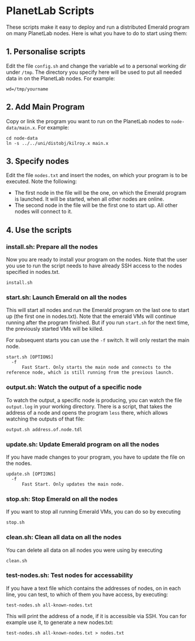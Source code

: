# PlanetLab Scripts
These scripts make it easy to deploy and run a distributed Emerald program on many PlanetLab nodes.
Here is what you have to do to start using them:

## 1. Personalise scripts
Edit the file `config.sh` and change the variable `wd` to a personal working dir under `/tmp`.
The directory you specify here will be used to put all needed data in on the PlanetLab nodes.
For example:
```
wd=/tmp/yourname
```

## 2. Add Main Program
Copy or link the program you want to run on the PlanetLab nodes to `node-data/main.x`.
For example:
```
cd node-data
ln -s ../../uni/distobj/kilroy.x main.x
```

## 3. Specify nodes
Edit the file `nodes.txt` and insert the nodes, on which your program is to be executed. Note the following:
- The first node in the file will be the one, on which the Emerald program is launched. It will be started, when all other nodes are online.
- The second node in the file will be the first one to start up. All other nodes will connect to it.

## 4. Use the scripts

### install.sh: Prepare all the nodes
Now you are ready to install your program on the nodes. Note that the user you use to run the script needs to have already SSH access to the nodes specified in nodes.txt.
```
install.sh
```

### start.sh: Launch Emerald on all the nodes
This will start all nodes and run the Emerald program on the last one to start up (the first one in nodes.txt). Note that the emerald VMs will continue running after the program finished. But if you run `start.sh` for the next time, the previously started VMs will be killed.

For subsequent starts you can use the `-f` switch. It will only restart the main node.
```
start.sh [OPTIONS]
  -f
      Fast Start. Only starts the main node and connects to the reference node, which is still running from the previous launch.
```

### output.sh: Watch the output of a specific node
To watch the output, a specific node is producing, you can watch the file `output.log` in your working directory. There is a script, that takes the address of a node and opens the program `less` there, which allows watching the outputs of that file:
```
output.sh address.of.node.tdl
```

### update.sh: Update Emerald program on all the nodes
If you have made changes to your program, you have to update the file on the nodes.
```
update.sh [OPTIONS]
  -f
      Fast Start. Only updates the main node.
```

### stop.sh: Stop Emerald on all the nodes
If you want to stop all running Emerald VMs, you can do so by executing
```
stop.sh
```

### clean.sh: Clean all data on all the nodes
You can delete all data on all nodes you were using by executing
```
clean.sh
```

### test-nodes.sh: Test nodes for accessability
If you have a text file which contains the addresses of nodes, on in each line, you can test, to which of them you have access, by executing:
```
test-nodes.sh all-known-nodes.txt
```
This will print the address of a node, if it is accessible via SSH. You can for example use it, to generate a new nodes.txt:
```
test-nodes.sh all-known-nodes.txt > nodes.txt
```
